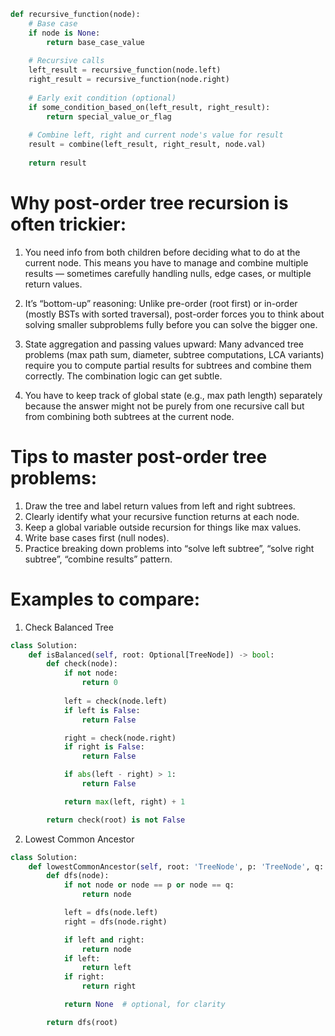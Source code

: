 ```python
def recursive_function(node):
    # Base case
    if node is None:
        return base_case_value
    
    # Recursive calls
    left_result = recursive_function(node.left)
    right_result = recursive_function(node.right)
    
    # Early exit condition (optional)
    if some_condition_based_on(left_result, right_result):
        return special_value_or_flag
    
    # Combine left, right and current node's value for result
    result = combine(left_result, right_result, node.val)
    
    return result
```


# Why post-order tree recursion is often trickier:
1. You need info from both children before deciding what to do at the current node.
This means you have to manage and combine multiple results — sometimes carefully handling nulls, edge cases, or multiple return values.

2. It’s “bottom-up” reasoning:
Unlike pre-order (root first) or in-order (mostly BSTs with sorted traversal), post-order forces you to think about solving smaller subproblems fully before you can solve the bigger one.

3. State aggregation and passing values upward:
Many advanced tree problems (max path sum, diameter, subtree computations, LCA variants) require you to compute partial results for subtrees and combine them correctly. The combination logic can get subtle.

4. You have to keep track of global state (e.g., max path length) separately because the answer might not be purely from one recursive call but from combining both subtrees at the current node.

# Tips to master post-order tree problems:
1. Draw the tree and label return values from left and right subtrees.
2. Clearly identify what your recursive function returns at each node.
3. Keep a global variable outside recursion for things like max values.
4. Write base cases first (null nodes).
5. Practice breaking down problems into “solve left subtree”, “solve right subtree”, “combine results” pattern.

# Examples to compare:
1. Check Balanced Tree
```python
class Solution:
    def isBalanced(self, root: Optional[TreeNode]) -> bool:
        def check(node):
            if not node:
                return 0
            
            left = check(node.left)
            if left is False:
                return False

            right = check(node.right)
            if right is False:
                return False

            if abs(left - right) > 1:
                return False

            return max(left, right) + 1

        return check(root) is not False
```
2. Lowest Common Ancestor
```python
class Solution:
    def lowestCommonAncestor(self, root: 'TreeNode', p: 'TreeNode', q: 'TreeNode') -> 'TreeNode':
        def dfs(node):
            if not node or node == p or node == q:
                return node

            left = dfs(node.left)
            right = dfs(node.right)

            if left and right:
                return node
            if left:
                return left
            if right:
                return right

            return None  # optional, for clarity

        return dfs(root)
```
